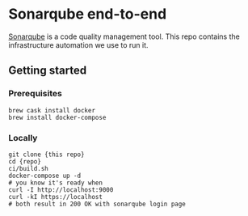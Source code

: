 # Sonarqube end-to-end

[Sonarqube](https://sonarqube.org) is a code quality management tool. This repo contains the infrastructure automation we use to run it.

## Getting started

### Prerequisites

```shell
brew cask install docker
brew install docker-compose
```

### Locally

```shell
git clone {this repo}
cd {repo}
ci/build.sh
docker-compose up -d
# you know it's ready when
curl -I http://localhost:9000
curl -kI https://localhost
# both result in 200 OK with sonarqube login page
```
